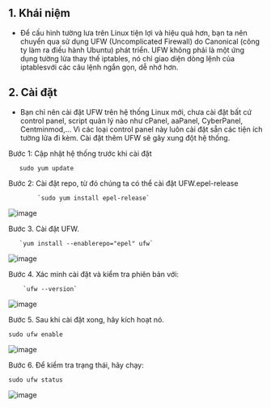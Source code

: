 ## 1. Khái niệm
- Để cấu hình tường lưa trên Linux tiện lợi và hiệu quả hơn, bạn ta nên chuyển qua sử dụng UFW (Uncomplicated Firewall) do Canonical (công ty làm ra điều hành Ubuntu) phát triển. UFW không phải là một ứng dụng tường lừa thay thế iptables, nó chỉ giao diện dòng lệnh của iptablesvới các câu lệnh ngắn gọn, dễ nhớ hơn.

## 2. Cài đặt

- Bạn chỉ nên cài đặt UFW trên hệ thống Linux mới, chưa cài đặt bất cứ control panel, script quản lý nào như cPanel, aaPanel, CyberPanel, Centminmod,… Vì các loại control panel này luôn cài đặt sẵn các tiện ích tường lửa đi kèm. Cài đặt thêm UFW sẽ gây xung đột hệ thống.

Bước 1: Cập nhật hệ thống trước khi cài đặt

       sudo yum update
     
Bước 2: Cài đặt repo, từ đó chúng ta có thể cài đặt UFW.epel-release

            `sudo yum install epel-release`

![image](https://user-images.githubusercontent.com/105496635/188363448-6d9f83b8-4bdc-4232-9257-900292c96607.png)


Bước 3. Cài đặt UFW.

       `yum install --enablerepo="epel" ufw`

![image](https://user-images.githubusercontent.com/105496635/188363675-92aff5ac-c667-49d2-be27-693a723536c6.png)


Bước 4. Xác minh cài đặt và kiểm tra phiên bản với:

        `ufw --version`


![image](https://user-images.githubusercontent.com/105496635/188363801-793b33b9-0950-458d-857d-3126e91181ce.png)



Bước 5. Sau khi cài đặt xong, hãy kích hoạt nó.

`sudo ufw enable`

![image](https://user-images.githubusercontent.com/105496635/188364379-e3f1e680-4aa3-4708-8b60-2c475afcc25d.png)


Bước 6. Để kiểm tra trạng thái, hãy chạy:

`sudo ufw status`

![image](https://user-images.githubusercontent.com/105496635/188373548-77399e3b-738c-411d-b3f8-f10c508a7c22.png)

